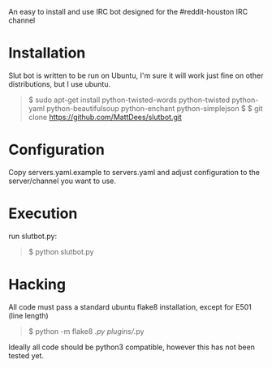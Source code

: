 An easy to install and use IRC bot designed for the #reddit-houston IRC channel

# Installation
Slut bot is written to be run on Ubuntu, I'm sure it will work just fine on other distributions, but I use ubuntu.

>    $ sudo apt-get install python-twisted-words python-twisted  python-yaml python-beautifulsoup python-enchant python-simplejson
>    $
>    $ git clone https://github.com/MattDees/slutbot.git

# Configuration

Copy servers.yaml.example to servers.yaml and adjust configuration to the server/channel you want to use.

# Execution

run slutbot.py:

>    $ python slutbot.py

# Hacking

All code must pass a standard ubuntu flake8 installation, except for E501 (line length)

>    $ python -m flake8 *.py plugins/*.py

Ideally all code should be python3 compatible, however this has not been tested yet.